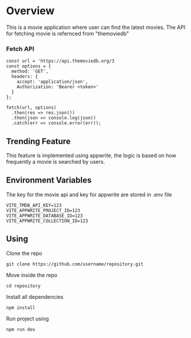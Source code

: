 # Overview
This is a movie application where user can find the latest movies. 
The API for fetching movie is refernced from "themoviedb"
### Fetch API
```
const url = 'https://api.themoviedb.org/3
const options = {
  method: 'GET',
  headers: {
    accept: 'application/json',
    Authorization: 'Bearer <token>'
  }
};

fetch(url, options)
  .then(res => res.json())
  .then(json => console.log(json))
  .catch(err => console.error(err));
```
## Trending Feature
This feature is implemented using appwrite, the logic is based on how frequently a movie is searched by users.

## Environment Variables
The key for the movie api and key for appwrite are stored in .env file
```
VITE_TMDB_API_KEY=123
VITE_APPWRITE_PROJECT_ID=123
VITE_APPWRITE_DATABASE_ID=123
VITE_APPWRITE_COLLECTION_ID=123
```
## Using
Clone the repo
```
git clone https://github.com/username/repository.git
```
Move inside the repo
```
cd repository
```
Install all dependencies
```
npm install
```
Run project using
```
npm run dev
```
